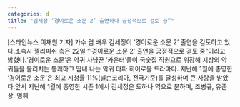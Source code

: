 ```yaml
---
categories: d
title: "김세정 ‘경이로운 소문 2’ 출연하나 긍정적으로 검토 중”"
---
```

[스타인뉴스 이채원 기자] 가수 겸 배우 김세정이 ‘경이로운 소문 2’ 출연을 검토하고 있다.소속사 젤리피쉬 측은 22일 “‘경이로운 소문 2’ 출연을 긍정적으로 검토 중”이라고 밝혔다.‘경이로운 소문’은 악귀 사냥꾼 ‘카운터’들이 국숫집 직원으로 위장해 지상의 악귀들을 물리치는 통쾌하고 땀내 나는 악귀 타파 히어로물 드라마다. 지난해 1월에 종영한 ‘경이로운 소문’은 최고 시청률 11%(닐슨코리아, 전국기준)를 달성하며 큰 사랑을 받았다.앞서 지난해 1월에 종영한 시즌 1에서 김세정은 도하나 역으로 분하며, 조병규, 유준상, 염혜
